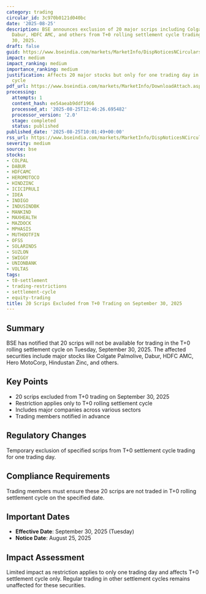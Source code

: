 ```yaml
---
category: trading
circular_id: 3c970b0121d040bc
date: '2025-08-25'
description: BSE announces exclusion of 20 major scrips including Colgate Palmolive,
  Dabur, HDFC AMC, and others from T+0 rolling settlement cycle trading on September
  30, 2025.
draft: false
guid: https://www.bseindia.com/markets/MarketInfo/DispNoticesNCirculars.aspx?Noticeid={5070A8D6-7EF2-4581-BF84-D99E57018477}&noticeno=20250825-16&dt=08/25/2025&icount=16&totcount=37&flag=0
impact: medium
impact_ranking: medium
importance_ranking: medium
justification: Affects 20 major stocks but only for one trading day in T+0 settlement
  cycle
pdf_url: https://www.bseindia.com/markets/MarketInfo/DownloadAttach.aspx?id=20250825-16&attachedId=
processing:
  attempts: 1
  content_hash: ee54aeab9ddf1966
  processed_at: '2025-08-25T12:46:26.695482'
  processor_version: '2.0'
  stage: completed
  status: published
published_date: '2025-08-25T10:01:49+00:00'
rss_url: https://www.bseindia.com/markets/MarketInfo/DispNoticesNCirculars.aspx?Noticeid={5070A8D6-7EF2-4581-BF84-D99E57018477}&noticeno=20250825-16&dt=08/25/2025&icount=16&totcount=37&flag=0
severity: medium
source: bse
stocks:
- COLPAL
- DABUR
- HDFCAMC
- HEROMOTOCO
- HINDZINC
- ICICIPRULI
- IDEA
- INDIGO
- INDUSINDBK
- MANKIND
- MAXHEALTH
- MAZDOCK
- MPHASIS
- MUTHOOTFIN
- OFSS
- SOLARINDS
- SUZLON
- SWIGGY
- UNIONBANK
- VOLTAS
tags:
- t0-settlement
- trading-restrictions
- settlement-cycle
- equity-trading
title: 20 Scrips Excluded from T+0 Trading on September 30, 2025
---
```


## Summary

BSE has notified that 20 scrips will not be available for trading in the T+0 rolling settlement cycle on Tuesday, September 30, 2025. The affected securities include major stocks like Colgate Palmolive, Dabur, HDFC AMC, Hero MotoCorp, Hindustan Zinc, and others.

## Key Points

- 20 scrips excluded from T+0 trading on September 30, 2025
- Restriction applies only to T+0 rolling settlement cycle
- Includes major companies across various sectors
- Trading members notified in advance

## Regulatory Changes

Temporary exclusion of specified scrips from T+0 settlement cycle trading for one trading day.

## Compliance Requirements

Trading members must ensure these 20 scrips are not traded in T+0 rolling settlement cycle on the specified date.

## Important Dates

- **Effective Date**: September 30, 2025 (Tuesday)
- **Notice Date**: August 25, 2025

## Impact Assessment

Limited impact as restriction applies to only one trading day and affects T+0 settlement cycle only. Regular trading in other settlement cycles remains unaffected for these securities.